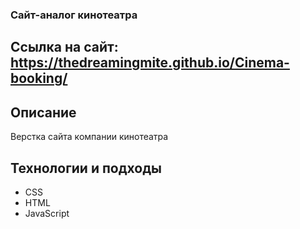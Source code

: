 ### Сайт-аналог кинотеатра
## Ссылка на сайт: https://thedreamingmite.github.io/Cinema-booking/
## Описание
Верстка сайта компании кинотеатра
## Технологии и подходы
* CSS
* HTML
* JavaScript
